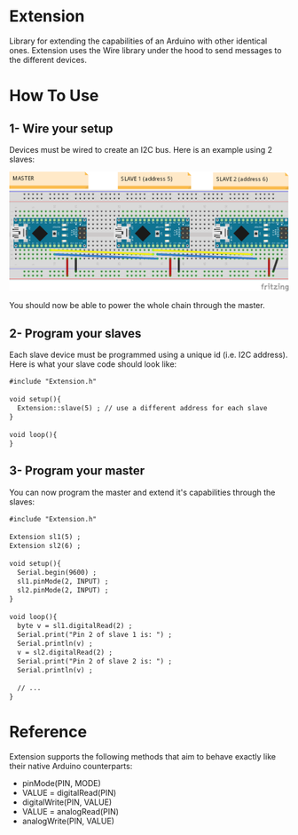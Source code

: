 # Extension
Library for extending the capabilities of an Arduino with other identical ones. 
Extension uses the Wire library under the hood to send messages to the different devices.

# How To Use #

## 1- Wire your setup
Devices must be wired to create an I2C bus. Here is an example using 2 slaves:

![](./examples/Extension.png)

You should now be able to power the whole chain through the master.


## 2- Program your slaves
Each slave device must be programmed using a unique id (i.e. I2C address). Here is what your slave code should look like:

````
#include "Extension.h"

void setup(){
  Extension::slave(5) ; // use a different address for each slave
}

void loop(){  
}
````


## 3- Program your master
You can now program the master and extend it's capabilities through the slaves:
````
#include "Extension.h"

Extension sl1(5) ;
Extension sl2(6) ;

void setup(){
  Serial.begin(9600) ;
  sl1.pinMode(2, INPUT) ;
  sl2.pinMode(2, INPUT) ;
}

void loop(){
  byte v = sl1.digitalRead(2) ;
  Serial.print("Pin 2 of slave 1 is: ") ;
  Serial.println(v) ;
  v = sl2.digitalRead(2) ;
  Serial.print("Pin 2 of slave 2 is: ") ;
  Serial.println(v) ;
  
  // ...
}
````

# Reference #
Extension supports the following methods that aim to behave exactly like their native Arduino counterparts:
- pinMode(PIN, MODE)
- VALUE = digitalRead(PIN)
- digitalWrite(PIN, VALUE)
- VALUE = analogRead(PIN)
- analogWrite(PIN, VALUE)

